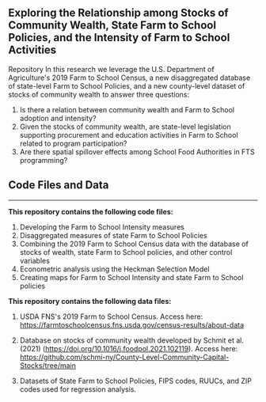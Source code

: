 ## Exploring the Relationship among Stocks of Community Wealth, State Farm to School Policies, and the Intensity of Farm to School Activities
Repository
In this research we leverage the U.S. Department of Agriculture's 2019 Farm to School Census, a new disaggregated database of state-level Farm to School Policies, and a new county-level dataset of stocks of community wealth to answer three questions:
1. Is there a relation between community wealth and Farm to School adoption and intensity?
2. Given the stocks of community wealth, are state-level legislation supporting procurement and education activities in Farm to School related to program participation?
3. Are there spatial spillover effects among School Food Authorities in FTS programming?

## Code Files and Data
***
**This repository contains the following code files:**
1. Developing the Farm to School Intensity measures
2. Disaggregated measures of state Farm to School Policies
3. Combining the 2019 Farm to School Census data with the database of stocks of wealth, state Farm to School policies, and other control variables
4. Econometric analysis using the Heckman Selection Model
5. Creating maps for Farm to School Intensity and state Farm to School policies

**This repository contains the following data files:**
1. USDA FNS's 2019 Farm to School Census. Access here: https://farmtoschoolcensus.fns.usda.gov/census-results/about-data

2. Database on stocks of community wealth developed by Schmit et al. (2021) (https://doi.org/10.1016/j.foodpol.2021.102119). Access here: https://github.com/schmi-ny/County-Level-Community-Capital-Stocks/tree/main

3. Datasets of State Farm to School Policies, FIPS codes, RUUCs, and ZIP codes used for regression analysis.

